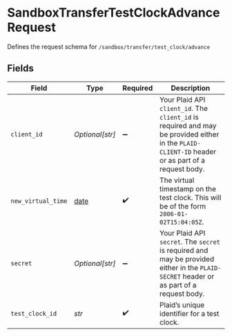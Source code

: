 # SandboxTransferTestClockAdvanceRequest

Defines the request schema for `/sandbox/transfer/test_clock/advance`


## Fields

| Field                                                                                                                                            | Type                                                                                                                                             | Required                                                                                                                                         | Description                                                                                                                                      |
| ------------------------------------------------------------------------------------------------------------------------------------------------ | ------------------------------------------------------------------------------------------------------------------------------------------------ | ------------------------------------------------------------------------------------------------------------------------------------------------ | ------------------------------------------------------------------------------------------------------------------------------------------------ |
| `client_id`                                                                                                                                      | *Optional[str]*                                                                                                                                  | :heavy_minus_sign:                                                                                                                               | Your Plaid API `client_id`. The `client_id` is required and may be provided either in the `PLAID-CLIENT-ID` header or as part of a request body. |
| `new_virtual_time`                                                                                                                               | [date](https://docs.python.org/3/library/datetime.html#date-objects)                                                                             | :heavy_check_mark:                                                                                                                               | The virtual timestamp on the test clock. This will be of the form `2006-01-02T15:04:05Z`.                                                        |
| `secret`                                                                                                                                         | *Optional[str]*                                                                                                                                  | :heavy_minus_sign:                                                                                                                               | Your Plaid API `secret`. The `secret` is required and may be provided either in the `PLAID-SECRET` header or as part of a request body.          |
| `test_clock_id`                                                                                                                                  | *str*                                                                                                                                            | :heavy_check_mark:                                                                                                                               | Plaid’s unique identifier for a test clock.                                                                                                      |